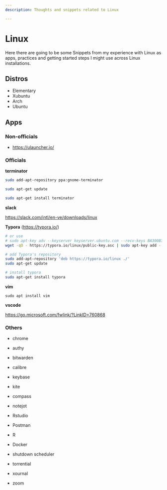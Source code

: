 ```yaml
---
description: Thoughts and snippets related to Linux

---
```


# Linux

Here there are going to be some Snippets from my experience with Linux as apps, practices and getting started steps I might use across Linux installations.

## Distros

- Elementary
- Xubuntu
- Arch
- Ubuntu

## Apps

### Non-officials

- https://ulauncher.io/

### Officials

**terminator**

```bash
sudo add-apt-repository ppa:gnome-terminator

sudo apt-get update

sudo apt-get install terminator
```

**slack**

https://slack.com/intl/en-ve/downloads/linux



**Typora** (https://typora.io/)

```bash
# or use
# sudo apt-key adv --keyserver keyserver.ubuntu.com --recv-keys BA300B7755AFCFAE
wget -qO - https://typora.io/linux/public-key.asc | sudo apt-key add -

# add Typora's repository
sudo add-apt-repository 'deb https://typora.io/linux ./'
sudo apt-get update

# install typora
sudo apt-get install typora
```

**vim**

`sudo apt install vim`



**vscode**

https://go.microsoft.com/fwlink/?LinkID=760868



### Others

- chrome

- authy

- bitwarden

- calibre

- keybase

- kite

- compass

- notejot

- Rstudio

- Postman

- R

- Docker

- shutdown scheduler

- torrential

- xournal

- zoom